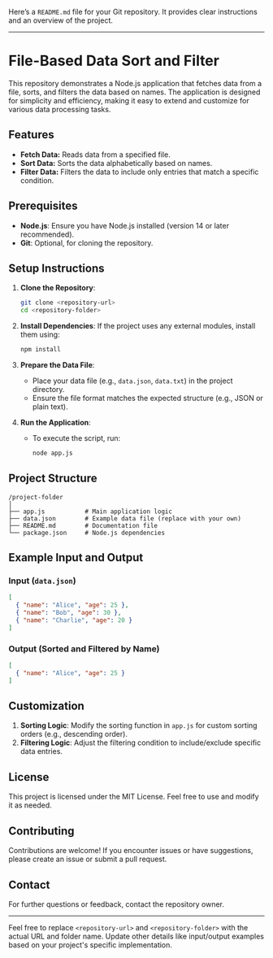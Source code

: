 Here’s a `README.md` file for your Git repository. It provides clear instructions and an overview of the project.

---

# File-Based Data Sort and Filter

This repository demonstrates a Node.js application that fetches data from a file, sorts, and filters the data based on names. The application is designed for simplicity and efficiency, making it easy to extend and customize for various data processing tasks.

## Features

- **Fetch Data:** Reads data from a specified file.
- **Sort Data:** Sorts the data alphabetically based on names.
- **Filter Data:** Filters the data to include only entries that match a specific condition.

## Prerequisites

- **Node.js**: Ensure you have Node.js installed (version 14 or later recommended).
- **Git**: Optional, for cloning the repository.

## Setup Instructions

1. **Clone the Repository**:
   ```bash
   git clone <repository-url>
   cd <repository-folder>
   ```

2. **Install Dependencies**:
   If the project uses any external modules, install them using:
   ```bash
   npm install
   ```

3. **Prepare the Data File**:
   - Place your data file (e.g., `data.json`, `data.txt`) in the project directory.
   - Ensure the file format matches the expected structure (e.g., JSON or plain text).

4. **Run the Application**:
   - To execute the script, run:
     ```bash
     node app.js
     ```

## Project Structure

```
/project-folder
│
├── app.js           # Main application logic
├── data.json        # Example data file (replace with your own)
├── README.md        # Documentation file
└── package.json     # Node.js dependencies
```

## Example Input and Output

### Input (`data.json`)
```json
[
  { "name": "Alice", "age": 25 },
  { "name": "Bob", "age": 30 },
  { "name": "Charlie", "age": 20 }
]
```

### Output (Sorted and Filtered by Name)
```json
[
  { "name": "Alice", "age": 25 }
]
```

## Customization

1. **Sorting Logic**: Modify the sorting function in `app.js` for custom sorting orders (e.g., descending order).
2. **Filtering Logic**: Adjust the filtering condition to include/exclude specific data entries.

## License

This project is licensed under the MIT License. Feel free to use and modify it as needed.

## Contributing

Contributions are welcome! If you encounter issues or have suggestions, please create an issue or submit a pull request.

## Contact

For further questions or feedback, contact the repository owner.

---

Feel free to replace `<repository-url>` and `<repository-folder>` with the actual URL and folder name. Update other details like input/output examples based on your project's specific implementation.
